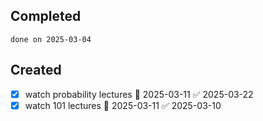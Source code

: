 
## Completed

```tasks
done on 2025-03-04
```

## Created
- [x] watch probability lectures 📅 2025-03-11 ✅ 2025-03-22
- [x] watch 101 lectures 📅 2025-03-11 ✅ 2025-03-10